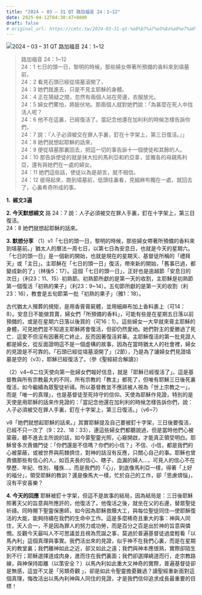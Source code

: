 ```yaml
---
title: "2024 – 03 – 31 QT 路加福音 24：1~12"
date: 2025-04-12T04:30:47+0800
draft: false
# original_url: https://cmtc.tw/2024-03-31-qt-%e8%b7%af%e5%8a%a0%e7%a6%8f%e9%9f%b3-24%ef%bc%9a112
---
```


![2024 – 03 – 31 QT 路加福音 24：1\~12](/images/qt.jpg  "2024 – 03 – 31 QT 路加福音 24：1\~12")

> 路加福音 24：1\~12  
> 24：1 七日的頭一日，黎明的時候，那些婦女帶著所預備的香料來到墳墓前，  
> 24：2 看見石頭已經從墳墓滾開了，  
> 24：3 她們就進去，只是不見主耶穌的身體。  
> 24：4 正在猜疑之間，忽然有兩個人站在旁邊，衣服放光。  
> 24：5 婦女們驚怕，將臉伏地。那兩個人就對她們說：「為甚麼在死人中找活人呢？  
> 24：6 他不在這裏，已經復活了。當記念他還在加利利的時候怎樣告訴你們，  
> 24：7 說：『人子必須被交在罪人手裏，釘在十字架上，第三日復活。』」  
> 24：8 她們就想起耶穌的話來，  
> 24：9 便從墳墓那裏回去，把這一切的事告訴十一個使徒和其餘的人。  
> 24：10 那告訴使徒的就是抹大拉的馬利亞和約亞拿，並雅各的母親馬利亞，還有與她們在一處的婦女。  
> 24：11 她們這些話，使徒以為是胡言，就不相信。  
> 24：12 彼得起來，跑到墳墓前，低頭往裏看，見細麻布獨在一處，就回去了，心裏希奇所成的事。

**1.  經文3遍**

**2. 今天默想經文**
路 24：7 說：人子必須被交在罪人手裏，釘在十字架上，第三日復活。  
24：8 她們就想起耶穌的話來。

**3. 默想分享**
（1）v1「七日的頭一日，黎明的時候，那些婦女帶著所預備的香料來到墳墓前。」猶太人的曆法一周七日，以第七日為安息日，也就是今天的星期六。「七日的頭一日」是一個新的開始，也就是現在的星期天、基督徒所稱的「禮拜天」或「主日」。主耶穌在「七日的頭一日」復活，帶來新的開始，「舊事已過，都變成新的了」（林後5：17）。這個「七日的頭一日」，正好也是逾越節「安息日的次日」（利23：11、15）初熟節。初熟節所獻的是第一天的收割，主耶穌是初熟節第一個復活「初熟的果子」（利23：9\~14）。五旬節所獻的是第一天的收割（利23：16），教會是五旬節第一批「初熟的果子」（雅1：18）。

古代猶太人殯葬的規矩，是用香膏膏屍體，並用細麻布加上香料裹上（可14：8）。安息日不能做買賣，婦女們「所預備的香料」，可能有些是在星期五日落以前預備的，或是在星期六日落以後買的（可16：1）。這些婦女一大早就來膏主耶穌的身體，可見她們並不知道主耶穌將會復活，但卻仍然愛祂。她們對主的愛勝過了死亡．這愛不但沒有因著死亡終止，反而因著復活昇華。主耶穌復活的第一批見證人都是婦女，從反面證明這不是一個虛構的故事，因為在當時猶太人的社會裡，婦女的見證是不可靠的。「石頭已經從墳墓滾開了」（2節），乃是為了讓婦女們見證墳墓是空的（v3），耶穌已經復活了。（參《聖經綜合解讀》）

（2）v4\~6二位天使向第一批婦女們報好信息，就是「耶穌已經復活了」。這是基督教與所有宗教最大的不同，所有宗教的「教主」都死了，但唯有耶穌三日後死裏復活，如今繼續為眾聖徒祈禱。所以基督教並不應該被人視為「世上宗教之一」，而是「唯一的真理」，也是基督徒至死持守的信仰。天使為耶穌作見證，特別的是天使是用耶穌的話來作見證的：「當記念他還在加利利的時候怎樣告訴你們，說：人子必須被交在罪人手裏，釘在十字架上，第三日復活。」（v6\~7）

v8「她們就想起耶穌的話來。」其實耶穌提及自己要被釘十字架，三日後要復活，已經不只一次了（9：22、18：33），連這些婦女們都聽說過，但是當時他們心被蒙蔽，聽不進去主所說的話，如今蒙聖靈光照，心竅開啟，才能真正領受明白。耶穌曾多次責備門徒：「你們還是不信嗎？你們的小信？」不信、小信，都是我們的心被蒙蔽，或被世界與荊棘擠住，對神的話沒有反應，只關心自己的事。耶穌也曾責備那些有信心的人，如百夫長的信心、瞎子、血漏的婦人…，可見人的信心不在學歷、年紀、性別、種族…，而是我們的「心」，到底像馬利亞一樣，得著「上好的福分」，領受耶穌的教訓？還是像馬大一樣，忙於自己的工作，卻「思慮煩惱」，沒有平安喜樂？

**4. 今天的回應**
耶穌被釘十字架，但這不是故事的結局，因為結局是：三日後耶穌照著天父的旨意與所應許的，他復活了。他復活之後，就坐在父的右邊，替眾聖徒祈禱。同時賜下聖靈保惠師，如今因為耶穌救贖大工，與每位聖徒同住—使耶穌復活的大能，能夠持續在我們的生命中工作。這是多麼稀奇且重大的事：神與人同住，天人合一，不是因為罪人的努力或功勞，而是百分之百是出於神的旨意與憐憫。反觀今天最叫人不可思議並且視為荒誕之事，莫過於普遍基督徒過度輕看「以馬內利」這個真理與事實。我們活出來的見證，似乎神不在我們心裏，而是在星期天的教堂裏；我們離神如此之近，卻又如此之遠；我們與神本應很熟，實際卻陌生到不行；耶穌選擇道成肉身，進而住在我們裏面；我們卻選擇繞道而行，走宗教路線，與神保持距離（以策安全？）以馬內利如此重大又神奇的實際，普遍基督徒卻是無感，這豈不又是「另類奇觀 」，卻是如此令聖靈擔憂難過？讀聖經重新面對這個真理，悔改活出以馬內利神與人同住的見證，才是我們信仰追求成長最重要的目標！
